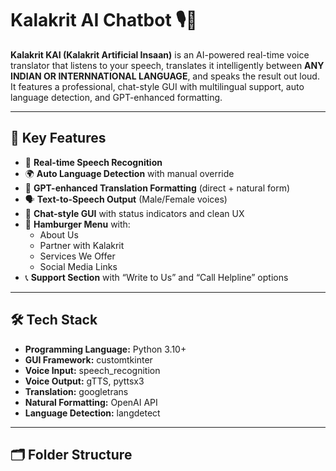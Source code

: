 # Kalakrit AI Chatbot 🎙️🤖

**Kalakrit KAI (Kalakrit Artificial Insaan)** is an AI-powered real-time voice translator that listens to your speech, translates it intelligently between **ANY INDIAN OR INTERNNATIONAL LANGUAGE**, and speaks the result out loud. It features a professional, chat-style GUI with multilingual support, auto language detection, and GPT-enhanced formatting.

---

## 🧠 Key Features

- 🎤 **Real-time Speech Recognition** 
- 🌍 **Auto Language Detection** with manual override
- 🧠 **GPT-enhanced Translation Formatting** (direct + natural form)
- 🗣️ **Text-to-Speech Output** (Male/Female voices)
- 💬 **Chat-style GUI** with status indicators and clean UX
- 📱 **Hamburger Menu** with:
  - About Us
  - Partner with Kalakrit
  - Services We Offer
  - Social Media Links
- 📞 **Support Section** with “Write to Us” and “Call Helpline” options

---

## 🛠️ Tech Stack

- **Programming Language:** Python 3.10+
- **GUI Framework:** customtkinter
- **Voice Input:** speech_recognition
- **Voice Output:** gTTS, pyttsx3
- **Translation:** googletrans
- **Natural Formatting:** OpenAI API
- **Language Detection:** langdetect

---

## 🗂️ Folder Structure
